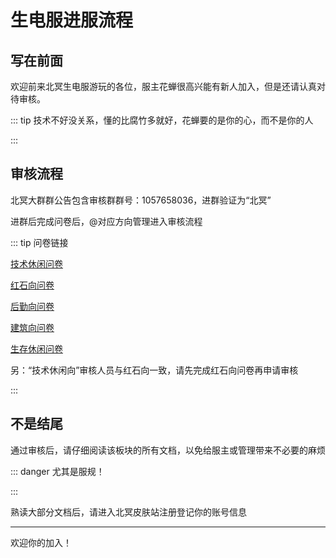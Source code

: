 # 生电服进服流程

## 写在前面

欢迎前来北冥生电服游玩的各位，服主花蝉很高兴能有新人加入，但是还请认真对待审核。

::: tip 技术不好没关系，懂的比腐竹多就好，花蝉要的是你的心，而不是你的人

:::

## 审核流程

北冥大群群公告包含审核群群号：1057658036，进群验证为“北冥”

进群后完成问卷后，@对应方向管理进入审核流程

::: tip 问卷链接

[技术休闲问卷](https://f.wps.cn/g/ugohPtsk/)

[红石向问卷](https://f.wps.cn/g/6GeGcmVi/)

[后勤向问卷](https://f.wps.cn/g/VhR5btty/)

[建筑向问卷](https://f.wps.cn/g/itToWNKF/)

[生存休闲问卷](https://f.wps.cn/g/A0CmGKom/)

另：“技术休闲向”审核人员与红石向一致，请先完成红石向问卷再申请审核

:::

## 不是结尾

通过审核后，请仔细阅读该板块的所有文档，以免给服主或管理带来不必要的麻烦

::: danger 尤其是服规！

:::

熟读大部分文档后，请进入北冥皮肤站注册登记你的账号信息

------

欢迎你的加入！

